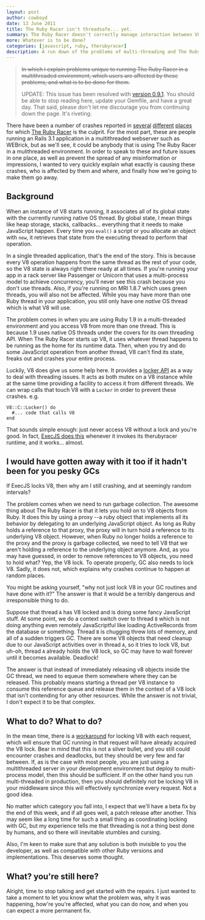 ```yaml
---
layout: post
author: cowboyd
date: 13 June 2011
title: The Ruby Racer isn't threadsafe... yet.
summary: The Ruby Racer doesn't correctly manage interaction between V8 and multiple native OS threads running Ruby. This is a causing headaches for a subset of the community trying to use in-process JavaScripty goodness Rails 3.1. Here's a brief summary of who's affected, who's not, and what we're doing to fix it.
more: Whatever is to be done?
categories: [javascript, ruby, therubyracer]
description: A run down of the problems of multi-threading and The Ruby Racer as well as potential solutions.
---
```


>
> <strike>In which I explain problems unique to running The Ruby Racer in a multithreaded environment, 
> which users are affected by these problems, and what is to be done for them.</strike>
>
> UPDATE: This issue has been resolved with [version 0.9.1](http://rubygems.org/gems/therubyracer/versions/0.9.1).
> You should be able to stop reading here, update your Gemfile, and have a great day. That said, please don't
> let me discourage you from continuing down the page. It's riveting.

There have been a number of crashes reported in [several](https://github.com/cowboyd/therubyracer/issues/79) [different](https://github.com/rails/rails/issues/1667) [places](http://redmine.ruby-lang.org/issues/4821) for which [The Ruby Racer](http://github.com/cowboyd/therubyracer) is the culprit. For the most part, these are people running an Rails 3.1 application in a multithreaded webserver such as WEBrick, but as we'll see, it could be anybody that is using The Ruby Racer in a mulithreaded environment. In order to speak to these and future issues
in one place, as well as prevent the spread of any misinformation or impressions, I wanted to very quickly explain what exactly is causing these crashes, who is affected by them and where, and finally how we're going to make them go away.

## Background

When an instance of V8 starts running, it associates all of its global state with the currently running native OS thread. By global state, I mean things like heap storage, stacks, callbacks... everything that it needs to make JavaScript happen. Every time you `eval()` a script or you allocate an object with `new`, it retrieves that state from the executing thread to perform that operation.

In a single threaded application, that's the end of the story. This is because every V8 operation happens from the same thread as the rest of your code, so the V8 state is always right there ready at all times. If you're running your app in a rack server like Passenger or Unicorn that uses a multi-process model to achieve concurrency, you'll never see this crash because you don't use threads. Also, if you're running on MRI 1.8.7 which uses green threads, you will also not be affected. While you may have more than one Ruby thread in your application, you still only have one *native* OS thread which is what V8 will use.

The problem comes in when you are using Ruby 1.9 in a multi-threaded environment and you access V8 from more than one thread. This is because 1.9 uses native OS threads under the covers for its own threading API. When The Ruby Racer starts up V8, it uses whatever thread happens to be running as the home for its runtime data. Then, when you try and do some JavaScript operation from another thread, V8 can't find its state, freaks out and crashes your entire process.

Luckily, V8 does give us some help here. It provides a [locker API](http://bespin.cz/~ondras/html/classv8_1_1Unlocker.html) as a way to deal with threading issues. It acts as both mutex on a V8 instance while at the same time providing a facility to access it from different threads. 
We can wrap calls that touch V8 with a `Locker` in order to prevent these crashes. e.g.

    V8::C::Locker() do
      #... code that calls V8
    end

That sounds simple enough: just never access V8 without a lock and you're good. In fact, [ExecJS does this](https://github.com/sstephenson/execjs/blob/b67a563ab4c6e26dc468e948d523456d531463f9/lib/execjs/ruby_racer_runtime.rb#L70-86) whenever it invokes its therubyracer runtime, and it works... almost.

## I would have gotten away with it too if it hadn't been for you pesky GCs

If ExecJS locks V8, then why am I still crashing, and at seemingly random intervals?

The problem comes when we need to run garbage collection. The awesome thing about The Ruby Racer is that it
lets you hold on to V8 objects from Ruby. It does this by using a proxy --a ruby object that implements all its behavior by delegating to an underlying JavaScript object. As long as Ruby holds a reference to that proxy, the proxy will in turn hold a reference to its underlying V8 object. However, when Ruby no longer holds a reference to the proxy and the proxy is garbage collected, we need to tell V8 that we aren't holding a reference to the underlying object anymore. And, as you may have guessed, in order to remove references to V8 objects, you need to hold what? Yep, the V8 lock. To operate properly, GC also needs to lock V8. Sadly, it does not, which explains why crashes continue to happen at random places.

You might be asking yourself, "why not just lock V8 in your GC routines and have done with it?" The answer
is that it would be a terribly dangerous and irresponsible thing to do.

Suppose that thread `A` has V8 locked and is doing some fancy JavaScript stuff. At some point, we do a context switch over to thread `B` which is not doing anything even remotely JavaScriptful like loading ActiveRecords from the database or something. Thread `B` is chugging threw lots of memory, and all of a sudden triggers GC. There are some V8 objects that need cleanup due to our JavaScript activities over in thread `A`, so it tries to lock V8, but uh-oh, thread `A` already holds the V8 lock, so GC may have to wait forever until it becomes available. Deadlock!

The answer is that instead of immediately releasing v8 objects inside the GC thread, we need to equeue them somewhere where they can be released. This probably means starting a thread per V8 instance to consume this reference queue and release them in the context of a V8 lock that isn't contending for any other resources. 
While the answer is not trivial, I don't expect it to be that complex.

## What to do? What to do?

In the mean time, there is a [workaround](https://gist.github.com/1011718) for locking V8 with each request, which will ensure that GC running in that request will have already acquired the V8 lock. Bear in mind that this is not a silver bullet, and you still could encounter crashes and deadlocks, but they should be very few and far between. If, as is the case with most people, you are just using a multithreaded server in your development environment but deploy to multi-process model, then this should be sufficient. If on the other hand you run multi-threaded in production, then you should definitely *not* be locking V8 in your middleware since this will effectively synchronize every request. Not a good idea.

No matter which category you fall into, I expect that we'll have a beta fix by the end of this week, and if all goes well, a patch release after another. This may seem like a long time for such a small thing as coordinating locking with GC, but my experience tells me that threading is not a thing best done by humans, and so there will
inevitable stumbles and cursing. 

Also, I'm keen to make sure that any solution is both invisible to you the developer, as well as compatible with other Ruby versions and implementations. This deserves some thought.

## What? you're still here?

Alright, time to stop talking and get started with the repairs. I just wanted to take a moment to let you know what the problem was, why it was happening, how're you're affected, what you can do now, and when you can expect a more permanent fix.